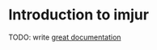 # Introduction to imjur

TODO: write [great documentation](http://jacobian.org/writing/what-to-write/)
